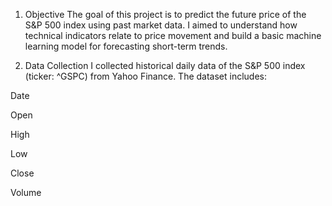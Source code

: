 1. Objective
The goal of this project is to predict the future price of the S&P 500 index using past market data. I aimed to understand how technical indicators relate to price movement and build a basic machine learning model for forecasting short-term trends.

2. Data Collection
I collected historical daily data of the S&P 500 index (ticker: ^GSPC) from Yahoo Finance. The dataset includes:

Date

Open

High

Low

Close

Volume
